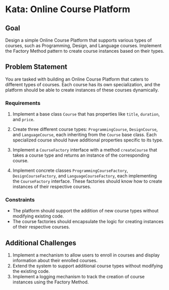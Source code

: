 # Kata: Online Course Platform

## Goal

Design a simple Online Course Platform that supports various types of courses, such as Programming, Design, and Language courses. Implement the Factory Method pattern to create course instances based on their types.

## Problem Statement

You are tasked with building an Online Course Platform that caters to different types of courses. Each course has its own specialization, and the platform should be able to create instances of these courses dynamically.

### Requirements

1. Implement a base class `Course` that has properties like `title`, `duration`, and `price`.

2. Create three different course types: `ProgrammingCourse`, `DesignCourse`, and `LanguageCourse`, each inheriting from the `Course` base class. Each specialized course should have additional properties specific to its type.

3. Implement a `CourseFactory` interface with a method `createCourse` that takes a course type and returns an instance of the corresponding course.

4. Implement concrete classes `ProgrammingCourseFactory`, `DesignCourseFactory`, and `LanguageCourseFactory`, each implementing the `CourseFactory` interface. These factories should know how to create instances of their respective courses.

### Constraints

- The platform should support the addition of new course types without modifying existing code.
- The course factories should encapsulate the logic for creating instances of their respective courses.

## Additional Challenges

1. Implement a mechanism to allow users to enroll in courses and display information about their enrolled courses.
2. Extend the system to support additional course types without modifying the existing code.
3. Implement a logging mechanism to track the creation of course instances using the Factory Method.